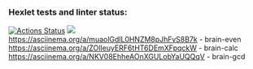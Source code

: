 ### Hexlet tests and linter status:
[![Actions Status](https://github.com/adammilligan/frontend-project-44/workflows/hexlet-check/badge.svg)](https://github.com/adammilligan/frontend-project-44/actions)
<a href="https://codeclimate.com/github/adammilligan/frontend-project-44/maintainability"><img src="https://api.codeclimate.com/v1/badges/a2cab5273d68b3f26b17/maintainability" /></a>
https://asciinema.org/a/muaolGdlL0HNZM8pJhFvS8B7k  - brain-even
https://asciinema.org/a/ZOlIeuyERF6tHT6DEmXFpqckW  - brain-calc
https://asciinema.org/a/NKV08EhheAOnXGULobYaUQQqV   - brain-gcd
